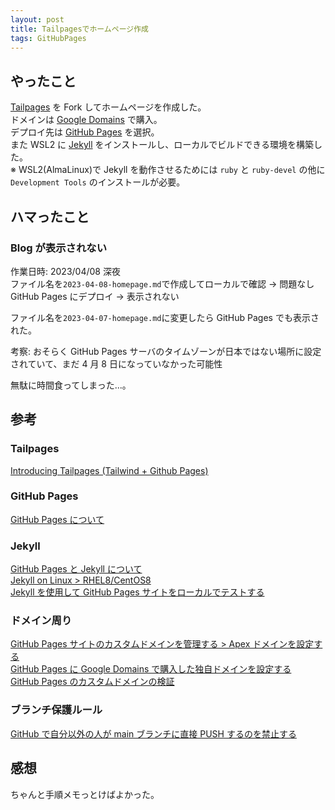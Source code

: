 ```yaml
---
layout: post
title: Tailpagesでホームページ作成
tags: GitHubPages
---
```


## やったこと

[Tailpages](https://github.com/harrywang/tailpages) を Fork してホームページを作成した。  
ドメインは [Google Domains](https://domains.google) で購入。  
デプロイ先は [GitHub Pages](https://docs.github.com/ja/pages/getting-started-with-github-pages/about-github-pages) を選択。  
また WSL2 に [Jekyll](http://jekyllrb-ja.github.io/) をインストールし、ローカルでビルドできる環境を構築した。  
※ WSL2(AlmaLinux)で Jekyll を動作させるためには `ruby` と `ruby-devel` の他に `Development Tools` のインストールが必要。

## ハマったこと

### Blog が表示されない

作業日時: 2023/04/08 深夜  
ファイル名を`2023-04-08-homepage.md`で作成してローカルで確認 → 問題なし  
GitHub Pages にデプロイ → 表示されない

ファイル名を`2023-04-07-homepage.md`に変更したら GitHub Pages でも表示された。

考察: おそらく GitHub Pages サーバのタイムゾーンが日本ではない場所に設定されていて、まだ 4 月 8 日になっていなかった可能性

無駄に時間食ってしまった...。

## 参考

### Tailpages

[Introducing Tailpages (Tailwind + Github Pages)](https://harrywang.medium.com/introducing-tailpages-tailwind-github-pages-89903c52d3ec)

### GitHub Pages

[GitHub Pages について](https://docs.github.com/ja/pages/getting-started-with-github-pages/about-github-pages)

### Jekyll

[GitHub Pages と Jekyll について](https://docs.github.com/ja/pages/setting-up-a-github-pages-site-with-jekyll/about-github-pages-and-jekyll)  
[Jekyll on Linux > RHEL8/CentOS8](https://jekyllrb.com/docs/installation/other-linux/#rhel8centos8)  
[Jekyll を使用して GitHub Pages サイトをローカルでテストする](https://docs.github.com/ja/pages/setting-up-a-github-pages-site-with-jekyll/testing-your-github-pages-site-locally-with-jekyll)

### ドメイン周り

[GitHub Pages サイトのカスタムドメインを管理する > Apex ドメインを設定する](https://docs.github.com/ja/pages/configuring-a-custom-domain-for-your-github-pages-site/managing-a-custom-domain-for-your-github-pages-site#configuring-an-apex-domain)  
[GitHub Pages に Google Domains で購入した独自ドメインを設定する](https://dev-moyashi.hatenablog.com/entry/2021/01/10/222249)  
[GitHub Pages のカスタムドメインの検証](https://docs.github.com/ja/pages/configuring-a-custom-domain-for-your-github-pages-site/verifying-your-custom-domain-for-github-pages)

### ブランチ保護ルール

[GitHub で自分以外の人が main ブランチに直接 PUSH するのを禁止する](https://zenn.dev/ttani/articles/github-approval-self)

## 感想

ちゃんと手順メモっとけばよかった。
